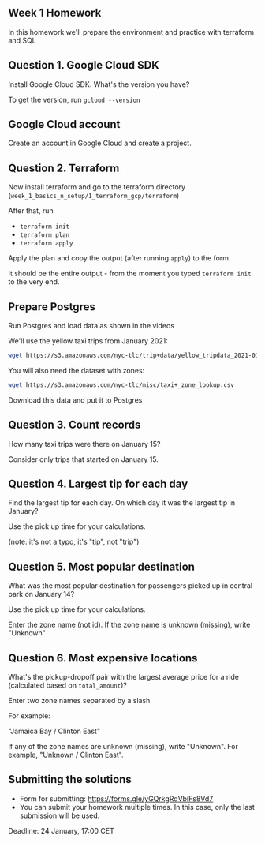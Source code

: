 ## Week 1 Homework

In this homework we'll prepare the environment 
and practice with terraform and SQL

## Question 1. Google Cloud SDK

Install Google Cloud SDK. What's the version you have? 

To get the version, run `gcloud --version`

## Google Cloud account 

Create an account in Google Cloud and create a project.


## Question 2. Terraform 

Now install terraform and go to the terraform directory (`week_1_basics_n_setup/1_terraform_gcp/terraform`)

After that, run

* `terraform init`
* `terraform plan`
* `terraform apply` 

Apply the plan and copy the output (after running `apply`) to the form.

It should be the entire output - from the moment you typed `terraform init` to the very end.

## Prepare Postgres 

Run Postgres and load data as shown in the videos

We'll use the yellow taxi trips from January 2021:

```bash
wget https://s3.amazonaws.com/nyc-tlc/trip+data/yellow_tripdata_2021-01.csv
```

You will also need the dataset with zones:

```bash 
wget https://s3.amazonaws.com/nyc-tlc/misc/taxi+_zone_lookup.csv
```

Download this data and put it to Postgres

## Question 3. Count records 

How many taxi trips were there on January 15?

Consider only trips that started on January 15.


## Question 4. Largest tip for each day

Find the largest tip for each day. 
On which day it was the largest tip in January?

Use the pick up time for your calculations.

(note: it's not a typo, it's "tip", not "trip")


## Question 5. Most popular destination

What was the most popular destination for passengers picked up 
in central park on January 14?

Use the pick up time for your calculations.

Enter the zone name (not id). If the zone name is unknown (missing), write "Unknown" 


## Question 6. Most expensive locations

What's the pickup-dropoff pair with the largest 
average price for a ride (calculated based on `total_amount`)?

Enter two zone names separated by a slash

For example:

"Jamaica Bay / Clinton East"

If any of the zone names are unknown (missing), write "Unknown". For example, "Unknown / Clinton East". 


## Submitting the solutions

* Form for submitting: https://forms.gle/yGQrkgRdVbiFs8Vd7
* You can submit your homework multiple times. In this case, only the last submission will be used. 

Deadline: 24 January, 17:00 CET

